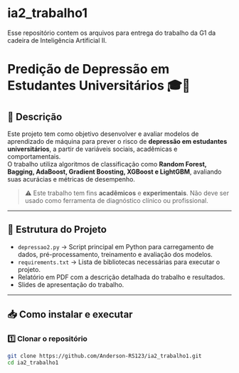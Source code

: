 # ia2_trabalho1
Esse repositório contem os arquivos para entrega do trabalho da G1 da cadeira de Inteligência Artificial II.


# Predição de Depressão em Estudantes Universitários 🎓🧠

## 📌 Descrição
Este projeto tem como objetivo desenvolver e avaliar modelos de aprendizado de máquina para prever o risco de **depressão em estudantes universitários**, a partir de variáveis sociais, acadêmicas e comportamentais.  
O trabalho utiliza algoritmos de classificação como **Random Forest, Bagging, AdaBoost, Gradient Boosting, XGBoost e LightGBM**, avaliando suas acurácias e métricas de desempenho.

> ⚠️ Este trabalho tem fins **acadêmicos** e **experimentais**. Não deve ser usado como ferramenta de diagnóstico clínico ou profissional.  

---

## 📂 Estrutura do Projeto
- `depressao2.py` → Script principal em Python para carregamento de dados, pré-processamento, treinamento e avaliação dos modelos.  
- `requirements.txt` → Lista de bibliotecas necessárias para executar o projeto.  
- Relatório em PDF com a descrição detalhada do trabalho e resultados.
- Slides de apresentação do trabalho.

---

## 📥 Como instalar e executar

### 1️⃣ Clonar o repositório
```bash
git clone https://github.com/Anderson-RS123/ia2_trabalho1.git
cd ia2_trabalho1
